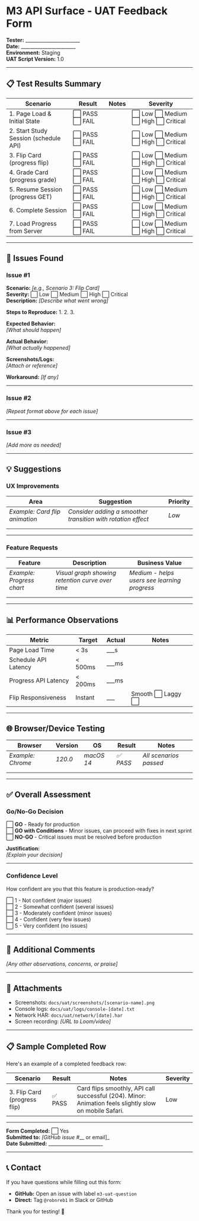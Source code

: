 # M3 API Surface - UAT Feedback Form

**Tester:** _______________________  
**Date:** _______________________  
**Environment:** Staging  
**UAT Script Version:** 1.0  

---

## 📋 Test Results Summary

| Scenario | Result | Notes | Severity |
|----------|--------|-------|----------|
| 1. Page Load & Initial State | ⬜ PASS ⬜ FAIL | | ⬜ Low ⬜ Medium ⬜ High ⬜ Critical |
| 2. Start Study Session (schedule API) | ⬜ PASS ⬜ FAIL | | ⬜ Low ⬜ Medium ⬜ High ⬜ Critical |
| 3. Flip Card (progress flip) | ⬜ PASS ⬜ FAIL | | ⬜ Low ⬜ Medium ⬜ High ⬜ Critical |
| 4. Grade Card (progress grade) | ⬜ PASS ⬜ FAIL | | ⬜ Low ⬜ Medium ⬜ High ⬜ Critical |
| 5. Resume Session (progress GET) | ⬜ PASS ⬜ FAIL | | ⬜ Low ⬜ Medium ⬜ High ⬜ Critical |
| 6. Complete Session | ⬜ PASS ⬜ FAIL | | ⬜ Low ⬜ Medium ⬜ High ⬜ Critical |
| 7. Load Progress from Server | ⬜ PASS ⬜ FAIL | | ⬜ Low ⬜ Medium ⬜ High ⬜ Critical |

---

## 🐛 Issues Found

### Issue #1

**Scenario:** _[e.g., Scenario 3: Flip Card]_  
**Severity:** ⬜ Low ⬜ Medium ⬜ High ⬜ Critical  
**Description:** _[Describe what went wrong]_

**Steps to Reproduce:**
1. 
2. 
3. 

**Expected Behavior:**  
_[What should happen]_

**Actual Behavior:**  
_[What actually happened]_

**Screenshots/Logs:**  
_[Attach or reference]_

**Workaround:** _[If any]_

---

### Issue #2

_[Repeat format above for each issue]_

---

### Issue #3

_[Add more as needed]_

---

## 💡 Suggestions

### UX Improvements

| Area | Suggestion | Priority |
|------|------------|----------|
| _Example: Card flip animation_ | _Consider adding a smoother transition with rotation effect_ | _Low_ |
| | | |
| | | |

---

### Feature Requests

| Feature | Description | Business Value |
|---------|-------------|----------------|
| _Example: Progress chart_ | _Visual graph showing retention curve over time_ | _Medium - helps users see learning progress_ |
| | | |
| | | |

---

## 📊 Performance Observations

| Metric | Target | Actual | Notes |
|--------|--------|--------|-------|
| Page Load Time | < 3s | ___s | |
| Schedule API Latency | < 500ms | ___ms | |
| Progress API Latency | < 200ms | ___ms | |
| Flip Responsiveness | Instant | ___ | Smooth ⬜ Laggy ⬜ |

---

## 🌐 Browser/Device Testing

| Browser | Version | OS | Result | Notes |
|---------|---------|----|----|-------|
| _Example: Chrome_ | _120.0_ | _macOS 14_ | _✅ PASS_ | _All scenarios passed_ |
| | | | | |
| | | | | |

---

## ✅ Overall Assessment

### Go/No-Go Decision

⬜ **GO** - Ready for production  
⬜ **GO with Conditions** - Minor issues, can proceed with fixes in next sprint  
⬜ **NO-GO** - Critical issues must be resolved before production

**Justification:**  
_[Explain your decision]_

---

### Confidence Level

How confident are you that this feature is production-ready?

⬜ 1 - Not confident (major issues)  
⬜ 2 - Somewhat confident (several issues)  
⬜ 3 - Moderately confident (minor issues)  
⬜ 4 - Confident (very few issues)  
⬜ 5 - Very confident (no issues)

---

## 📝 Additional Comments

_[Any other observations, concerns, or praise]_

---

## 🔗 Attachments

- Screenshots: `docs/uat/screenshots/[scenario-name].png`
- Console logs: `docs/uat/logs/console-[date].txt`
- Network HAR: `docs/uat/network/[date].har`
- Screen recording: _[URL to Loom/video]_

---

## 📋 Sample Completed Row

Here's an example of a completed feedback row:

| Scenario | Result | Notes | Severity |
|----------|--------|-------|----------|
| 3. Flip Card (progress flip) | ✅ PASS | Card flips smoothly, API call successful (204). Minor: Animation feels slightly slow on mobile Safari. | Low |

---

**Form Completed:** ⬜ Yes  
**Submitted to:** _[GitHub issue #___ or email]_  
**Date Submitted:** _______________________

---

## 📞 Contact

If you have questions while filling out this form:
- **GitHub:** Open an issue with label `m3-uat-question`
- **Direct:** Tag `@robnreb1` in Slack or GitHub

Thank you for testing! 🙏

